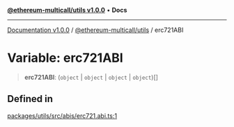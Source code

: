 [**@ethereum-multicall/utils v1.0.0**](../README.md) • **Docs**

***

[Documentation v1.0.0](../../../packages.md) / [@ethereum-multicall/utils](../README.md) / erc721ABI

# Variable: erc721ABI

> **erc721ABI**: (`object` \| `object` \| `object` \| `object`)[]

## Defined in

[packages/utils/src/abis/erc721.abi.ts:1](https://github.com/niZmosis/ethereum-multicall/blob/2a2d077a99c23b464a4e40dd6375d06ce98594bd/packages/utils/src/abis/erc721.abi.ts#L1)
